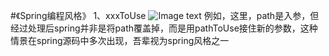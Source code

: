 #《Spring编程风格》
1、xxxToUse
![Image text](https://img-blog.csdnimg.cn/20190106225356418.png?x-oss-process=image/watermark,type_ZmFuZ3poZW5naGVpdGk,shadow_10,text_aHR0cHM6Ly9ibG9nLmNzZG4ubmV0L3UwMTI4MTc2MzU=,size_16,color_FFFFFF,t_70)
例如，这里，path是入参，但经过处理后spring并非是将path覆盖掉，而是用pathToUse接住新的参数，这种情景在spring源码中多次出现，吾辈视为spring风格之一

